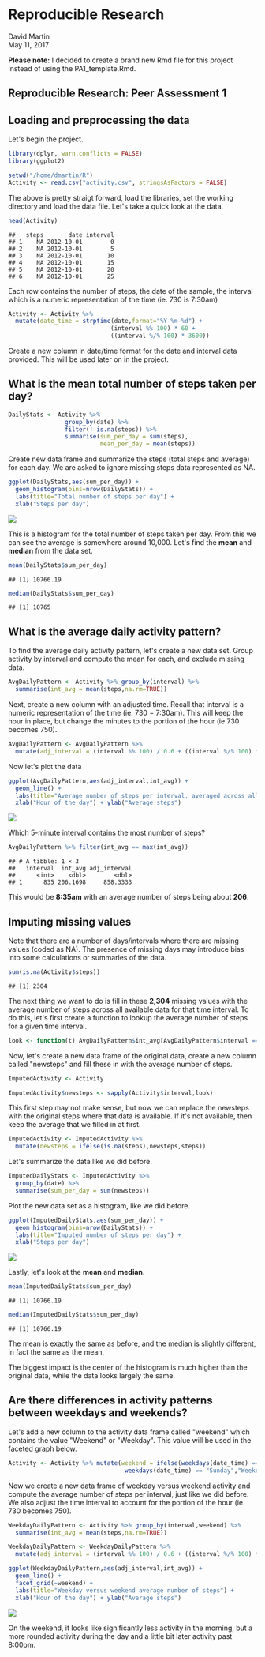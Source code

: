 # Reproducible Research
David Martin  
May 11, 2017  



**Please note:** I decided to create a brand new Rmd file for this project instead of using the PA1_template.Rmd.


## Reproducible Research: Peer Assessment 1


## Loading and preprocessing the data

Let's begin the project.


```r
library(dplyr, warn.conflicts = FALSE)
library(ggplot2)

setwd("/home/dmartin/R")
Activity <- read.csv("activity.csv", stringsAsFactors = FALSE)
```

The above is pretty straigt forward, load the libraries, set the working directory and load the data file.  Let's take a quick look at the data.


```r
head(Activity)
```

```
##   steps       date interval
## 1    NA 2012-10-01        0
## 2    NA 2012-10-01        5
## 3    NA 2012-10-01       10
## 4    NA 2012-10-01       15
## 5    NA 2012-10-01       20
## 6    NA 2012-10-01       25
```

Each row contains the number of steps, the date of the sample, the interval which is a numeric representation of the time (ie. 730 is 7:30am)


```r
Activity <- Activity %>%
  mutate(date_time = strptime(date,format="%Y-%m-%d") +
                             (interval %% 100) * 60 +
                             ((interval %/% 100) * 3600))
```

Create a new column in date/time format for the date and interval data provided.  This will be used later on in the project.



## What is the mean total number of steps taken per day?


```r
DailyStats <- Activity %>%
                group_by(date) %>%
                filter(! is.na(steps)) %>%
                summarise(sum_per_day = sum(steps),
                          mean_per_day = mean(steps))
```

Create new data frame and summarize the steps (total steps and average) for each day.  We are asked to ignore missing steps data represented as NA.


```r
ggplot(DailyStats,aes(sum_per_day)) +
  geom_histogram(bins=nrow(DailyStats)) +
  labs(title="Total number of steps per day") +
  xlab("Steps per day")
```

![](Project_files/figure-html/avg_num_steps-1.png)<!-- -->

This is a histogram for the total number of steps taken per day.  From this we can see the average is somewhere around 10,000.  Let's find the **mean** and **median** from the data set.


```r
mean(DailyStats$sum_per_day)
```

```
## [1] 10766.19
```

```r
median(DailyStats$sum_per_day)
```

```
## [1] 10765
```



## What is the average daily activity pattern?

To find the average daily activity pattern, let's create a new data set.  Group activity by interval and compute the mean for each, and exclude missing data.


```r
AvgDailyPattern <- Activity %>% group_by(interval) %>%
  summarise(int_avg = mean(steps,na.rm=TRUE))
```

Next, create a new column with an adjusted time.  Recall that interval is a numeric representation of the time (ie. 730 = 7:30am).  This will keep the hour in place, but change the minutes to the portion of the hour (ie 730 becomes 750).


```r
AvgDailyPattern <- AvgDailyPattern %>%
  mutate(adj_interval = (interval %% 100) / 0.6 + ((interval %/% 100) * 100))
```

Now let's plot the data


```r
ggplot(AvgDailyPattern,aes(adj_interval,int_avg)) +
  geom_line() +
  labs(title="Average number of steps per interval, averaged across all days") +
  xlab("Hour of the day") + ylab("Average steps")
```

![](Project_files/figure-html/plot_avg_steps-1.png)<!-- -->

Which 5-minute interval contains the most number of steps?


```r
AvgDailyPattern %>% filter(int_avg == max(int_avg))
```

```
## # A tibble: 1 × 3
##   interval  int_avg adj_interval
##      <int>    <dbl>        <dbl>
## 1      835 206.1698     858.3333
```

This would be **8:35am** with an average number of steps being about **206**.




## Imputing missing values

Note that there are a number of days/intervals where there are missing values (coded as NA). The presence of missing days may introduce bias into some calculations or summaries of the data.


```r
sum(is.na(Activity$steps))
```

```
## [1] 2304
```

The next thing we want to do is fill in these **2,304** missing values with the average number of steps across all available data for that time interval.  To do this, let's first create a function to lookup the average number of steps for a given time interval.


```r
look <- function(t) AvgDailyPattern$int_avg[AvgDailyPattern$interval == t]
```

Now, let's create a new data frame of the original data, create a new column called "newsteps" and fill these in with the average number of steps.


```r
ImputedActivity <- Activity

ImputedActivity$newsteps <- sapply(Activity$interval,look)
```

This first step may not make sense, but now we can replace the newsteps with the original steps where that data is available.  If it's not available, then keep the average that we filled in at first.


```r
ImputedActivity <- ImputedActivity %>%
  mutate(newsteps = ifelse(is.na(steps),newsteps,steps))
```

Let's summarize the data like we did before.


```r
ImputedDailyStats <- ImputedActivity %>%
  group_by(date) %>%
  summarise(sum_per_day = sum(newsteps))
```

Plot the new data set as a histogram, like we did before.


```r
ggplot(ImputedDailyStats,aes(sum_per_day)) +
  geom_histogram(bins=nrow(DailyStats)) +
  labs(title="Imputed number of steps per day") +
  xlab("Steps per day")
```

![](Project_files/figure-html/imputed_daily_plot-1.png)<!-- -->

Lastly, let's look at the **mean** and **median**.


```r
mean(ImputedDailyStats$sum_per_day)
```

```
## [1] 10766.19
```

```r
median(ImputedDailyStats$sum_per_day)
```

```
## [1] 10766.19
```

The mean is exactly the same as before, and the median is slightly different, in fact the same as the mean.

The biggest impact is the center of the histogram is much higher than the original data, while the data looks largely the same.



## Are there differences in activity patterns between weekdays and weekends?

Let's add a new column to the activity data frame called "weekend" which contains the value "Weekend" or "Weekday".  This value will be used in the faceted graph below.


```r
Activity <- Activity %>% mutate(weekend = ifelse(weekdays(date_time) == "Saturday" |
                                 weekdays(date_time) == "Sunday","Weekend","Weekday"))
```

Now we create a new data frame of weekday versus weekend activity and compute the average number of steps per interval, just like we did before.  We also adjust the time interval to account for the portion of the hour (ie. 730 becomes 750).


```r
WeekdayDailyPattern <- Activity %>% group_by(interval,weekend) %>%
  summarise(int_avg = mean(steps,na.rm=TRUE))

WeekdayDailyPattern <- WeekdayDailyPattern %>%
  mutate(adj_interval = (interval %% 100) / 0.6 + ((interval %/% 100) * 100))
```


```r
ggplot(WeekdayDailyPattern,aes(adj_interval,int_avg)) +
  geom_line() +
  facet_grid(~weekend) +
  labs(title="Weekday versus weekend average number of steps") +
  xlab("Hour of the day") + ylab("Average steps")
```

![](Project_files/figure-html/faceted_plot-1.png)<!-- -->

On the weekend, it looks like significantly less activity in the morning, but a more rounded activity during the day and a little bit later activity past 8:00pm.



